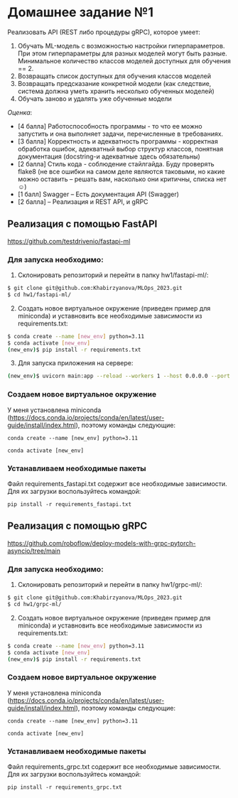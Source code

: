 # Домашнее задание №1 

Реализовать API (REST либо процедуры gRPC), которое умеет:


1. Обучать ML-модель с возможностью настройки гиперпараметров. При этом гиперпараметры для разных моделей могут быть разные. Минимальное количество классов моделей доступных для обучения == 2.
2. Возвращать список доступных для обучения классов моделей
3. Возвращать предсказание конкретной модели (как следствие, система должна уметь хранить несколько обученных моделей)
4. Обучать заново и удалять уже обученные модели

*Оценка*:
* [4 балла] Работоспособность программы - то что ее можно запустить и она выполняет задачи, перечисленные в требованиях.
* [3 балла] Корректность и адекватность программы - корректная обработка ошибок, адекватный выбор структур классов, понятная документация (docstring-и адекватные здесь обязательны)
* [2 балла] Стиль кода - соблюдение стайлгайда. Буду проверять flake8 (не все ошибки на самом деле являются таковыми, но какие можно оставить – решать вам, насколько они критичны, списка нет☺)
* [1 балл] Swagger – Есть документация API (Swagger)
* [2 балла] – Реализация и REST API, и gRPC

## Реализация с помощью FastAPI

https://github.com/testdrivenio/fastapi-ml

### Для запуска необходимо:

1. Склонировать репозиторий и перейти в папку hw1/fastapi-ml/:

```bash
$ git clone git@github.com:Khabirzyanova/MLOps_2023.git
$ cd hw1/fastapi-ml/
```

2. Создать новое виртуальное окружение (приведен пример для miniconda) и уставновить все необходимые зависимости из requirements.txt:
```bash
$ conda create --name [new_env] python=3.11
$ conda activate [new_env]
(new_env)$ pip install -r requirements.txt
```

3. Для запуска приложения на сервере:
```bash
(new_env)$ uvicorn main:app --reload --workers 1 --host 0.0.0.0 --port 8008
```

### Создаем новое виртуальное окружение

У меня установлена miniconda (https://docs.conda.io/projects/conda/en/latest/user-guide/install/index.html), поэтому команды следующие:

`conda create --name [new_env] python=3.11`

`conda activate [new_env]`


### Устанавливаем необходимые пакеты
Файл requirements_fastapi.txt содержит все необходимые зависимости. Для их загрузки воспользуйтесь командой:

`pip install -r requirements_fastapi.txt`


## Реализация с помощью gRPC 

https://github.com/roboflow/deploy-models-with-grpc-pytorch-asyncio/tree/main

### Для запуска необходимо:

1. Склонировать репозиторий и перейти в папку hw1/grpc-ml/:

```bash
$ git clone git@github.com:Khabirzyanova/MLOps_2023.git
$ cd hw1/grpc-ml/
```

2. Создать новое виртуальное окружение (приведен пример для miniconda) и уставновить все необходимые зависимости из requirements.txt:
```bash
$ conda create --name [new_env] python=3.11
$ conda activate [new_env]
(new_env)$ pip install -r requirements.txt
```

### Создаем новое виртуальное окружение

У меня установлена miniconda (https://docs.conda.io/projects/conda/en/latest/user-guide/install/index.html), поэтому команды следующие:

`conda create --name [new_env] python=3.11`

`conda activate [new_env]`

### Устанавливаем необходимые пакеты
Файл requirements_grpc.txt содержит все необходимые зависимости. Для их загрузки воспользуйтесь командой:

`pip install -r requirements_grpc.txt`
